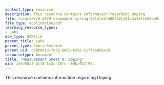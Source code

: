 ```yaml
---
content_type: resource
description: This resource contains information regarding Doping.
file: /courses/6-s079-nanomaker-spring-2013/a54e80a32c141c3a18fce54ba922f9fc_MIT6_S079S13_lab08.pdf
file_type: application/pdf
learning_resource_types:
- Labs
ocw_type: OCWFile
parent_title: Labs
parent_type: CourseSection
parent_uid: d59b0e1d-7dd2-6659-6386-617fda458ad0
resourcetype: Document
title: 'Measurement Sheet 8: Doping'
uid: a54e80a3-2c14-1c3a-18fc-e54ba922f9fc
---
```

This resource contains information regarding Doping.

